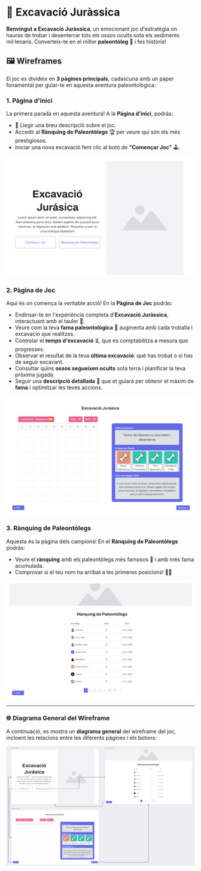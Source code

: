 # 🦴 Excavació Juràssica

**Benvingut a Excavació Juràssica**, un emocionant joc d'estratègia on hauràs de trobar i desenterrar tots els ossos ocults sota els sediments mil·lenaris. Converteix-te en el millor **paleontòleg** 🦕 i fes història!

## 🖼️ Wireframes

El joc es divideix en **3 pàgines principals**, cadascuna amb un paper fonamental per guiar-te en aquesta aventura paleontològica:

### 1. Pàgina d'inici
La primera parada en aquesta aventura! A la **Pàgina d'inici**, podràs:
- 📜 Llegir una breu descripció sobre el joc.
- Accedir al **Rànquing de Paleontòlegs** 🏆 per veure qui són els més prestigiosos.
- Iniciar una nova excavació fent clic al botó de **"Començar Joc"** 🕹️.

<p align="center">
  <img src="./images/main_page.png" alt="Imatge 1: Pantalla d'Inici" width="600"/>
</p>

### 2. Pàgina de Joc
Aquí és on comença la veritable acció! En la **Pàgina de Joc** podràs:
- Endinsar-te en l'experiència completa d'**Excavació Juràssica**, interactuant amb el tauler 🦴.
- Veure com la teva **fama paleontològica** 🏅 augmenta amb cada troballa i excavació que realitzes.
- Controlar el **temps d'excavació** ⏳, que es comptabilitza a mesura que progresses.
- Observar el resultat de la teva **última excavació**: què has trobat o si has de seguir excavant.
- Consultar quins **ossos segueixen ocults** sota terra i planificar la teva pròxima jugada.
- Seguir una **descripció detallada** 🧐 que et guiarà per obtenir el màxim de **fama** i optimitzar les teves accions.

<p align="center">
  <img src="./images/Game_screen.png" alt="Imatge 2: Pantalla de Joc" width="600"/>
</p>

### 3. Rànquing de Paleontòlegs
Aquesta és la pàgina dels campions! En el **Rànquing de Paleontòlegs** podràs:
- Veure el **rànquing** amb els paleontòlegs més famosos 🥇 i amb més fama acumulada.
- Comprovar si el teu nom ha arribat a les primeres posicions! 🦕🎉

<p align="center">
  <img src="./images/hall_of_fame.png" alt="Imatge 3: Rànquing de Paleontòlegs" width="600"/>
</p>

---

### 🌐 Diagrama General del Wireframe

A continuació, es mostra un **diagrama general** del wireframe del joc, incloent les relacions entre les diferents pàgines i els botons:

<p align="center">
  <img src="./images/wireframe.png" alt="Diagrama General del Wireframe" width="600"/>
</p>
